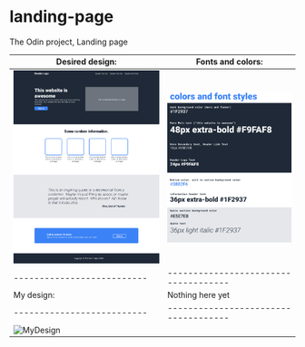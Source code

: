 # landing-page
The Odin project, Landing page

| Desired design:            | Fonts and colors:                    |
| -------------------------- | ------------------------------------ |
| ![Design](./images/01.png) | ![Colors and fonts](./images/02.png) |
| -------------------------- | ------------------------------------ |
| My design:                 | Nothing here yet                     |
| -------------------------- | ------------------------------------ |
| ![MyDesign](https://tailor-ai.github.io/landing-page/)            |
